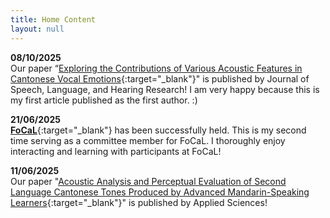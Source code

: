 ```yaml
---
title: Home Content
layout: null
---
```



**08/10/2025**  
Our paper “[Exploring the Contributions of Various Acoustic Features in Cantonese Vocal Emotions](https://doi.org/10.1044/2025_JSLHR-24-00677){:target="_blank"}" is published by Journal of Speech, Language, and Hearing Research! I am very happy because this is my first article published as the first author. :)

**21/06/2025**  
[**FoCaL**](https://focalhongkong.wordpress.com/){:target="_blank"} has been successfully held. This is my second time serving as a committee member for FoCaL. I thoroughly enjoy interacting and learning with participants at FoCaL!

**11/06/2025**  
Our paper "[Acoustic Analysis and Perceptual Evaluation of Second Language Cantonese Tones Produced by Advanced Mandarin-Speaking Learners](https://doi.org/10.3390/app15126590){:target="_blank"}" is published by Applied Sciences! 